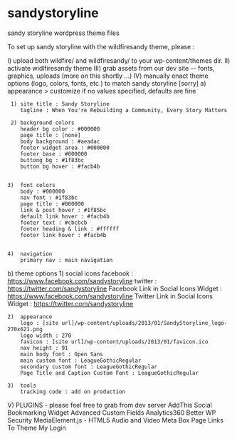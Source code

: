 sandystoryline
==============

sandy storyline wordpress theme files

To set up sandy storyline with the wildfiresandy theme, please : 

I) upload both wildfire/ and wildfiresandy/ to your wp-content/themes dir.
II) activate widlfiresandy theme
III) grab assets from our dev site -- fonts, graphics, uploads (more on this shortly ...)
IV) manually enact theme options (logo, colors, fonts, etc.) to match sandy storyline [sorry]
  a) appearance > customize 
    if no values specified, defaults are fine
  
     1) site title : Sandy Storyline
        tagline : When You're Rebuilding a Community, Every Story Matters
     
     2) background colors
        header bg color : #000000
        page title : [none]
        body background : #aeadac
        footer widget area : #000000
        footer base : #000000
        buttong bg : #1f83bc
        button bg hover : #facb4b
        
        
    3)  font colors
        body : #000000
        nav font : #1f83bc
        page title : #000000
        link & post hover : #1f85bc
        default link hover : #facb4b
        footer text : #cbcbcb
        footer heading & link : #ffffff
        footer link hover : #facb4b
        
        
    4)  navigation
        primary nav : main navigation
        
        
  b)  theme options
    1)  social icons 
        facebook : https://www.facebook.com/sandystoryline
        twitter : https://twitter.com/sandystoryline
        Facebook Link in Social Icons Widget : https://www.facebook.com/sandystoryline
        Twitter Link in Social Icons Widget : https://twitter.com/sandystoryline
        
    2)  appearance
        logo : [site url]/wp-content/uploads/2013/01/SandyStoryline_logo-270x621.png
        logo width : 270
        favicon : [site url]/wp-content/uploads/2013/01/favicon.ico
        nav height : 91
        main body font : Open Sans
        main custom font : LeagueGothicRegular
        secondary custom font : LeagueGothicRegular
        Page Title and Caption Custom Font : LeagueGothicRegular
        
    3)  tools
        tracking code : add on production
        
        
V)  PLUGINS - please feel free to grab from dev server
    AddThis Social Bookmarking Widget
    Advanced Custom Fields
    Analytics360
    Better WP Security
    MediaElement.js - HTML5 Audio and Video
    Meta Box
    Page Links To
    Theme My Login
